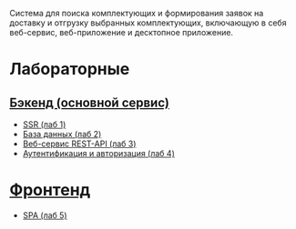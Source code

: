 Система для поиска комплектующих и формирования заявок на доставку и отгрузку выбранных комплектующих,
включающую в себя веб-сервис, веб-приложение и десктопное приложение.
# Лабораторные
## [Бэкенд (основной сервис)](https://github.com/JERR4/web_backend)
- [SSR (лаб 1)](https://github.com/JERR4/web_backend/tree/lab1-SSR)
- [База данных (лаб 2)](https://github.com/JERR4/web_backend/tree/lab2-ORM)
- [Веб-сервис REST-API (лаб 3)](https://github.com/JERR4/web_backend/tree/lab3-API)
- [Аутентификация и авторизация (лаб 4)](https://github.com/JERR4/web_backend/tree/lab4-auth)
# [Фронтенд](https://github.com/JERR4/web_frontend)
- [SPA (лаб 5)](https://github.com/JERR4/web_frontend/tree/lab5-SPA)
